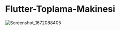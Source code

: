 # Flutter-Toplama-Makinesi

![Screenshot_1672088405](https://user-images.githubusercontent.com/62266472/209583340-eb367a57-1923-48f0-b7e8-5744a0a310e9.png)
